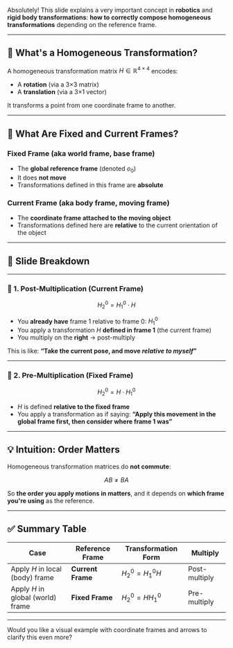 Absolutely! This slide explains a very important concept in **robotics** and **rigid body transformations**: **how to correctly compose homogeneous transformations** depending on the reference frame.

---

## 🔄 What's a Homogeneous Transformation?

A homogeneous transformation matrix $H \in \mathbb{R}^{4 \times 4}$ encodes:

* A **rotation** (via a 3×3 matrix)
* A **translation** (via a 3×1 vector)

It transforms a point from one coordinate frame to another.

---

## 🧭 What Are Fixed and Current Frames?

### **Fixed Frame (aka world frame, base frame)**

* The **global reference frame** (denoted $o_0$)
* It does **not move**
* Transformations defined in this frame are **absolute**

### **Current Frame (aka body frame, moving frame)**

* The **coordinate frame attached to the moving object**
* Transformations defined here are **relative** to the current orientation of the object

---

## 🔷 Slide Breakdown

---

### 🔹 1. **Post-Multiplication (Current Frame)**

$$
H_2^0 = H_1^0 \cdot H
$$

* You **already have** frame 1 relative to frame 0: $H_1^0$
* You apply a transformation $H$ **defined in frame 1** (the current frame)
* You multiply on the **right** → post-multiply

This is like:
**“Take the current pose, and move *relative to myself*”**

---

### 🔹 2. **Pre-Multiplication (Fixed Frame)**

$$
H_2^0 = H \cdot H_1^0
$$

* $H$ is defined **relative to the fixed frame**
* You apply a transformation as if saying:
  **“Apply this movement in the global frame first, then consider where frame 1 was”**

---

## 💡 Intuition: Order Matters

Homogeneous transformation matrices do **not commute**:

$$
AB \ne BA
$$

So **the order you apply motions in matters**, and it depends on **which frame you're using** as the reference.

---

## ✅ Summary Table

| Case                              | Reference Frame   | Transformation Form | Multiply      |
| --------------------------------- | ----------------- | ------------------- | ------------- |
| Apply $H$ in local (body) frame   | **Current Frame** | $H_2^0 = H_1^0 H$   | Post-multiply |
| Apply $H$ in global (world) frame | **Fixed Frame**   | $H_2^0 = H H_1^0$   | Pre-multiply  |

---

Would you like a visual example with coordinate frames and arrows to clarify this even more?
